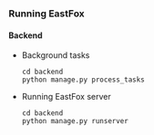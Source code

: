 ### Running EastFox

#### Backend

* Background tasks
    ```shell
    cd backend
    python manage.py process_tasks
    ```

* Running EastFox server
  ```shell
  cd backend
  python manage.py runserver
  ```